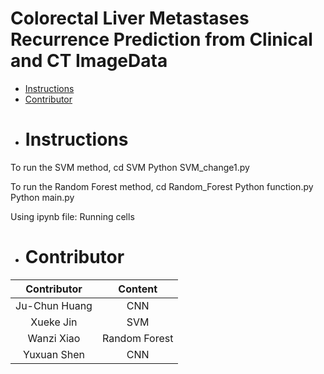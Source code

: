 # Colorectal Liver Metastases Recurrence Prediction from Clinical and CT ImageData
- [Instructions](#Instructions)
- [Contributor](#Contributor)

* # Instructions

To run the SVM method,
cd SVM
Python SVM_change1.py

To run the Random Forest method,
cd Random_Forest
Python function.py
Python main.py

Using ipynb file:
Running cells


* # Contributor
  
| Contributor | Content |
| :--:|:--:|
| Ju-Chun Huang| CNN |
| Xueke Jin| SVM |
| Wanzi Xiao| Random Forest |
| Yuxuan Shen| CNN|
